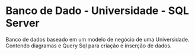 # Banco de Dado - Universidade - SQL Server
Banco de dados baseado em um modelo de negócio de uma Universidade. Contendo diagramas e Query Sql para criação e inserção de dados.
